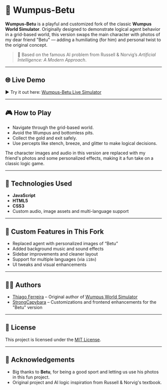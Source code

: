 # 🐗 Wumpus-Betu

**Wumpus-Betu** is a playful and customized fork of the classic **Wumpus World Simulator**. Originally designed to demonstrate logical agent behavior in a grid-based world, this version swaps the main character with photos of my dear friend "Betu" — adding a humiliating (for him) and personal twist to the original concept.

> 🧠 Based on the famous AI problem from Russell & Norvig’s *Artificial Intelligence: A Modern Approach*.

---

## 🌐 Live Demo

▶️ Try it out here: [Wumpus-Betu Live Simulator](https://strongcapybara.github.io/Wumpus-Betu/)

---

## 🎮 How to Play

- Navigate through the grid-based world.
- Avoid the Wumpus and bottomless pits.
- Collect the gold and exit safely.
- Use percepts like stench, breeze, and glitter to make logical decisions.

The character images and audio in this version are replaced with my friend's photos and some personalized effects, making it a fun take on a classic logic game.

---

## 🧰 Technologies Used

- **JavaScript**
- **HTML5**
- **CSS3**
- Custom audio, image assets and multi-language support

---

## 🎨 Custom Features in This Fork

- Replaced agent with personalized images of “Betu”
- Added background music and sound effects
- Sidebar improvements and cleaner layout
- Support for multiple languages (via `i18n`)
- UI tweaks and visual enhancements

---

## 👨‍💻 Authors

- [Thiago Ferreira](https://github.com/thiagodnf) – Original author of [Wumpus World Simulator](https://github.com/thiagodnf/wumpus-world-simulator)
- [StrongCapybara](https://github.com/StrongCapybara) – Customizations and frontend enhancements for the "Betu" version

---

## 📄 License

This project is licensed under the [MIT License](LICENSE).

---

## 🙏 Acknowledgements

- Big thanks to **Betu**, for being a good sport and letting us use his photos in this fun project.
- Original project and AI logic inspiration from Russell & Norvig's textbook.
